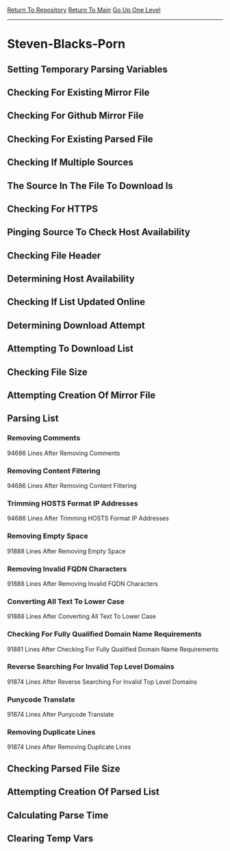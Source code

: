 [Return To Repository](https://github.com/bast69/piholeparser/)
[Return To Main](https://github.com/bast69/piholeparser/blob/master/RecentRunLogs/Mainlog.md)
[Go Up One Level](https://github.com/bast69/piholeparser/blob/master/RecentRunLogs/TopLevelScripts/30-Processing-External-Blacklists.md)
____________________________________
# Steven-Blacks-Porn
## Setting Temporary Parsing Variables
## Checking For Existing Mirror File
## Checking For Github Mirror File
## Checking For Existing Parsed File
## Checking If Multiple Sources
## The Source In The File To Download Is
## Checking For HTTPS
## Pinging Source To Check Host Availability
## Checking File Header
## Determining Host Availability
## Checking If List Updated Online
## Determining Download Attempt
## Attempting To Download List
## Checking File Size
## Attempting Creation Of Mirror File
## Parsing List
### Removing Comments
94686 Lines After Removing Comments
### Removing Content Filtering
94686 Lines After Removing Content Filtering
### Trimming HOSTS Format IP Addresses
94686 Lines After Trimming HOSTS Format IP Addresses
### Removing Empty Space
91888 Lines After Removing Empty Space
### Removing Invalid FQDN Characters
91888 Lines After Removing Invalid FQDN Characters
### Converting All Text To Lower Case
91888 Lines After Converting All Text To Lower Case
### Checking For Fully Qualified Domain Name Requirements
91881 Lines After Checking For Fully Qualified Domain Name Requirements
### Reverse Searching For Invalid Top Level Domains
91874 Lines After Reverse Searching For Invalid Top Level Domains
### Punycode Translate
91874 Lines After Punycode Translate
### Removing Duplicate Lines
91874 Lines After Removing Duplicate Lines
## Checking Parsed File Size
## Attempting Creation Of Parsed List
## Calculating Parse Time
## Clearing Temp Vars
